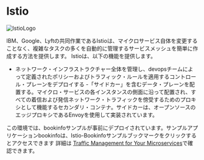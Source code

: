 
# Istio
![IstioLogo](https://landscape.cncf.io/logos/istio.svg)

IBM、Google、Lyftの共同作業であるIstioは、マイクロサービス自体を変更することなく、複雑なタスクの多くを自動的に管理するサービスメッシュを簡単に作成する方法を提供します。 Istioは、以下の機能を提供します。

- ネットワーク・インフラストラクチャー全体を管理し、devopsチームによって定義されたポリシーおよびトラフィック・ルールを適用するコントロール・プレーンをデプロイする
-「サイドカー」を含むデータ・プレーンを配置する。マイクロ・サービスの各インスタンスの側面に沿って配置され、すべての着信および発信ネットワーク・トラフィックを傍受するためのプロキシとして機能するセカンダリ・コンテナ。サイドカーは、オープンソースのエッジプロキシであるEnvoyを使用して実装されています。

この環境では、bookinfoサンプルが事前にデプロイされています。サンプルアプリケーションbookinfoは、Istio-Bookinfoサンプルブックマークをクリックするとアクセスできます
詳細は [Traffic Management for Your Microservices](https://github.com/IBM/microservices-traffic-management-using-istio)で確認できます。

